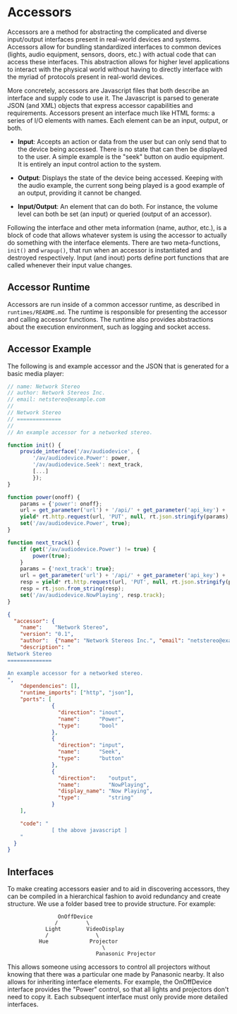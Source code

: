 Accessors
=========

Accessors are a method for abstracting the complicated and diverse input/output
interfaces present in real-world devices and systems. Accessors allow for
bundling standardized interfaces to common devices (lights, audio equipment,
sensors, doors, etc.) with actual code that can access these interfaces.
This abstraction allows for higher level applications to interact with the
physical world without having to directly interface with the myriad of
protocols present in real-world devices.

More concretely, accessors are Javascript files that both describe an
interface and supply code to use it. The Javascript is parsed to generate JSON
(and XML) objects that express accessor capabilities and requirements.
Accessors present an interface much like HTML forms: a series of I/O elements
with names. Each element can be an input, output, or both.

- **Input**: Accepts an action or data from the user but can only send that
to the device being accessed. There is no state that can then be displayed to
the user. A simple example is the "seek" button on audio equipment. It is
entirely an input control action to the system.

- **Output**: Displays the state of the device being accessed. Keeping with
the audio example, the current song being played is a good example of an output,
providing it cannot be changed.

- **Input/Output**: An element that can do both. For instance, the volume level
can both be set (an input) or queried (output of an accessor).

Following the interface and other meta information (name, author, etc.), is a
block of code that allows whatever system is using the accessor to actually do
something with the interface elements. There are two meta-functions, `init()`
and `wrapup()`, that run when an accessor is instantiated and destroyed
respectively. Input (and inout) ports define port functions that are called
whenever their input value changes.

Accessor Runtime
----------------

Accessors are run inside of a common accessor runtime, as described in
`runtimes/README.md`. The runtime is responsible for presenting the accessor
and calling accessor functions. The runtime also provides abstractions about
the execution environment, such as logging and socket access.

Accessor Example
----------------

The following is and example accessor and the JSON that is generated for a
basic media player:

```javascript
// name: Network Stereo
// author: Network Stereos Inc.
// email: netstereo@example.com
//
// Network Stereo
// ==============
//
// An example accessor for a networked stereo.

function init() {
	provide_interface('/av/audiodevice', {
		'/av/audiodevice.Power': power,
		'/av/audiodevice.Seek': next_track,
		[...]
		});
}

function power(onoff) {
	params = {'power': onoff};
	url = get_parameter('url') + '/api/' + get_parameter('api_key') + '/state';
	yield* rt.http.request(url, 'PUT', null, rt.json.stringify(params), 3000);
	set('/av/audiodevice.Power', true);
}

function next_track() {
	if (get('/av/audiodevice.Power') != true) {
		power(true);
	}
	params = {'next_track': true};
	url = get_parameter('url') + '/api/' + get_parameter('api_key') + '/action';
	resp = yield* rt.http.request(url, 'PUT', null, rt.json.stringify(params), 3000);
	resp = rt.json.from_string(resp);
	set('/av/audiodevice.NowPlaying', resp.track);
}
```

```json
{
  "accessor": {
    "name":    "Network Stereo",
    "version": "0.1",
    "author":  {"name": "Network Stereos Inc.", "email": "netstereo@example.com"},
    "description": "
Network Stereo
==============

An example accessor for a networked stereo.
",
    "dependencies": [],
    "runtime_imports": ["http", "json"],
    "ports": [
              {
                "direction": "inout",
                "name":      "Power",
                "type":      "bool"
              },
              {
                "direction": "input",
                "name":      "Seek",
                "type":      "button"
              },
              {
                "direction":    "output",
                "name":         "NowPlaying",
                "display_name": "Now Playing",
                "type":         "string"
              }
    ],

    "code": "
              [ the above javascript ]
    "
  }
}
```

Interfaces
----------

To make creating accessors easier and to aid in discovering accessors, they
can be compiled in a hierarchical fashion to avoid redundancy and create
structure. We use a folder based tree to provide structure. For example:

```
                OnOffDevice
               /         \
            Light        VideoDisplay
            /               \
          Hue             Projector
                              \
                            Panasonic Projector
```

This allows someone using accessors to control all projectors without knowing
that there was a particular one made by Panasonic nearby. It also allows
for inheriting interface elements. For example, the OnOffDevice interface
provides the "Power" control, so that all lights and projectors don't need
to copy it. Each subsequent interface must only provide more detailed
interfaces.


